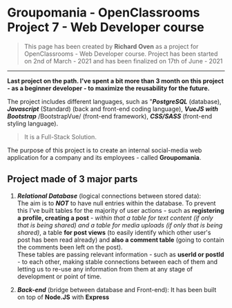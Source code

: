 # Groupomania - OpenClassrooms Project 7 - Web Developer course

>This page has been created by **Richard Oven** as a project for OpenClassrooms - Web Developer course.
>Project has been started on 2nd of March - 2021 and has been finalized on 17th of June - 2021
---

**Last project on the path. I've spent a bit more than 3 month on this project - as a beginner developer - to maximize the reusability for the future.**

The project includes different languages, such as "***PostgreSQL*** (database), ***Javascript*** (Standard) (back and front-end coding language), ***VueJS with Bootstrap*** /BootstrapVue/ (front-end framework), ***CSS/SASS*** (front-end styling language).

>It is a Full-Stack Solution.

The purpose of this project is to create an internal social-media web application for a company and its employees - called **Groupomania**.

## Project made of 3 major parts
  
1. ***Relational Database*** (logical connections between stored data):  
The aim is to ***NOT*** to have null entries within the database. To prevent this I've built tables for the majority of user actions - such as **registering a profile, creating a post** - *within that a table for text content (if only that is being shared) and a table for media uploads (if only that is being shared)*, a table **for post views** (to easily identify which other user's post has been read already) and **also a comment table** (going to contain the comments been left on the post).  
These tables are passing relevant information - such as **userId or postId** - to each other, making stable connections between each of them and letting us to re-use any information from them at any stage of development or point of time.

2. ***Back-end*** (bridge between database and Front-end):  It has been built on top of **Node.JS** with **Express**
